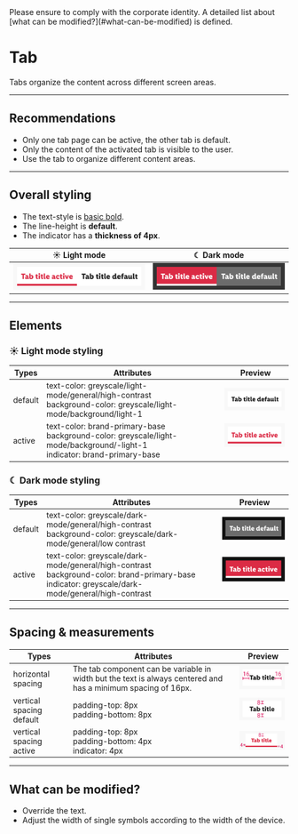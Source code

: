 <AlertInfo alertHeadline="Modifiable">
Please ensure to comply with the corporate identity. A detailed list about [what can be modified?](#what-can-be-modified) is defined.
</AlertInfo>

# Tab

Tabs organize the content across different screen areas.

---

## Recommendations

- Only one tab page can be active, the other tab is default.
- Only the content of the activated tab is visible to the user.
- Use the tab to organize different content areas.

---

## Overall styling

- The text-style is [basic bold](../../../../App/Fundamental/General/Typography/Typography.md#basic-bold).
- The line-height is **default**.
- The indicator has a **thickness of 4px**.

 ☀ Light mode | ☾ Dark mode
---------|----------
 ![tab bar](assets/elements/light-mode/complete@1x.png) | ![tab bar](assets/elements/dark-mode/complete@1x.png)

---

## Elements

### ☀ Light mode styling

| Types | Attributes | Preview |
|---|---|---|
| default | text-color: greyscale/light-mode/general/high-contrast<br>background-color: greyscale/light-mode/background/light-1 | ![default](assets/elements/light-mode/default@1x.png) |
| active | text-color: brand-primary-base<br>background-color: greyscale/light-mode/background/-light-1<br>indicator: brand-primary-base | ![active](assets/elements/light-mode/active@1x.png) |

### ☾ Dark mode styling

| Types | Attributes | Preview |
|---|---|---|
| default | text-color: greyscale/dark-mode/general/high-contrast<br>background-color: greyscale/dark-mode/general/low contrast| ![default](assets/elements/dark-mode/default@1x.png) |
| active | text-color: greyscale/dark-mode/general/high-contrast<br>background-color: brand-primary-base<br>indicator: greyscale/dark-mode/general/high-contrast | ![active](assets/elements/dark-mode/active@1x.png) |

---

## Spacing & measurements

| Types | Attributes | Preview |
|---|---|---|
| horizontal spacing | The tab component can be variable in width but the text is always centered and has a minimum spacing of 16px. | ![horizontal-spacing](assets/measurements/horizontal/default@1x.png) |
| vertical spacing default | padding-top: 8px<br>padding-bottom: 8px | ![vertical-spacing](assets/measurements/vertical/default@1x.png)  |
| vertical spacing active |padding-top: 8px<br>padding-bottom: 4px<br>indicator: 4px|![vertical-spacing](assets/measurements/vertical/active@1x.png)|

---

## What can be modified?

- Override the text.
- Adjust the width of single symbols according to the width of the device.
